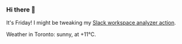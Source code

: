 ### Hi there :wave:

It's Friday! I might be tweaking my [Slack workspace analyzer action](https://github.com/bewuethr/slack-analyzer).

Weather in Toronto: sunny, at +11°C.
